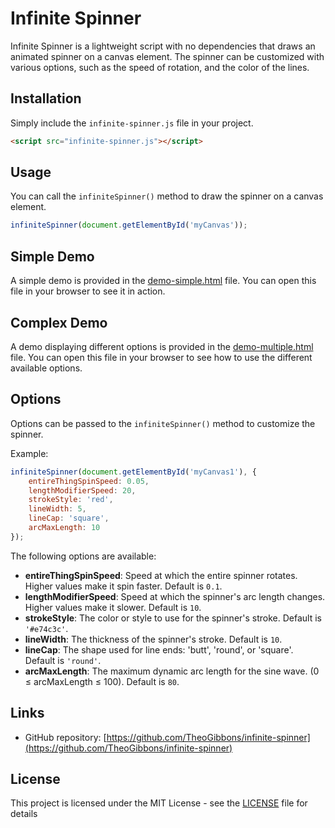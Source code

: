 # Infinite Spinner

Infinite Spinner is a lightweight script with no dependencies that draws an animated spinner on a canvas element. The spinner can be customized with various options, such as the speed of rotation, and the color of the lines.

## Installation

Simply include the `infinite-spinner.js` file in your project.

```html
<script src="infinite-spinner.js"></script>
```

## Usage

You can call the `infiniteSpinner()` method to draw the spinner on a canvas element.

```javascript
infiniteSpinner(document.getElementById('myCanvas'));
```

## Simple Demo

A simple demo is provided in the [demo-simple.html](https://theogibbons.github.io/infinite-spinner/demo-simple.html) file. You can open this file in your browser to see it in action.

## Complex Demo

A demo displaying different options is provided in the [demo-multiple.html](https://theogibbons.github.io/infinite-spinner/demo-multiple.html) file. You can open this file in your browser to see how to use the different available options.

## Options

Options can be passed to the `infiniteSpinner()` method to customize the spinner.

Example:

```javascript
infiniteSpinner(document.getElementById('myCanvas1'), {
    entireThingSpinSpeed: 0.05,
    lengthModifierSpeed: 20,
    strokeStyle: 'red',
    lineWidth: 5,
    lineCap: 'square',
    arcMaxLength: 10
});
```

The following options are available:

- **entireThingSpinSpeed**: Speed at which the entire spinner rotates. Higher values make it spin faster. Default is `0.1`.
- **lengthModifierSpeed**: Speed at which the spinner's arc length changes. Higher values make it slower. Default is `10`.
- **strokeStyle**: The color or style to use for the spinner's stroke. Default is `'#e74c3c'`.
- **lineWidth**: The thickness of the spinner's stroke. Default is `10`.
- **lineCap**: The shape used for line ends: 'butt', 'round', or 'square'. Default is `'round'`.
- **arcMaxLength**: The maximum dynamic arc length for the sine wave. (0 ≤ arcMaxLength ≤ 100). Default is `80`.


## Links
- GitHub repository: [https://github.com/TheoGibbons/infinite-spinner](https://github.com/TheoGibbons/infinite-spinner)

## License

This project is licensed under the MIT License - see the [LICENSE](LICENSE) file for details